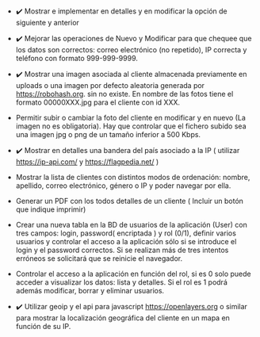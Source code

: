 - ✔️ Mostrar e implementar en detalles y en modificar la opción de siguiente y anterior

- ✔️ Mejorar las operaciones de Nuevo y Modificar para que chequee que los datos son correctos:  correo electrónico (no repetido), IP correcta y  teléfono con formato 999-999-9999.

- ✔️ Mostrar una imagen asociada al cliente almacenada previamente en uploads o una imagen por defecto aleatoria generada por https://robohash.org.  sin no existe. En nombre de las fotos tiene el formato 00000XXX.jpg para el cliente con id XXX.

- Permitir subir o cambiar la foto del cliente en modificar y en nuevo (La imagen no es obligatoria). Hay que controlar que el fichero subido sea una imagen jpg  o png de un tamaño inferior a 500 Kbps. 

- ✔️ Mostrar en detalles una bandera del país asociado a la IP ( utilizar https://ip-api.com/  y  https://flagpedia.net/ )

- Mostrar la lista de clientes con distintos modos de ordenación: nombre, apellido, correo electrónico, género o IP y poder navegar por ella. 

- Generar un PDF con los todos detalles de un cliente ( Incluir un botón que indique imprimir)

- Crear una nueva tabla en la BD de usuarios de la aplicación (User)  con tres campos: login, password( encriptada )  y rol (0/1), definir varios usuarios y controlar el acceso a la aplicación sólo si se introduce el login y el password correctos. Si se realizan más de tres intentos erróneos se solicitará que se reinicie el navegador.

- Controlar el acceso a la aplicación en función del rol, si es 0 solo puede acceder a visualizar los datos: lista y detalles. Si el rol es 1 podrá además modificar, borrar y eliminar usuarios.

- ✔️ Utilizar geoip y el api para javascript https://openlayers.org o similar para mostrar la localización geográfica del cliente  en un mapa en función de su IP.
